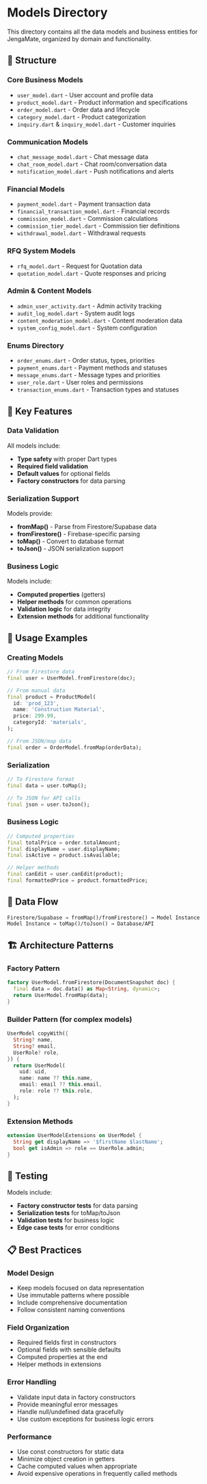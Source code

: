 # Models Directory

This directory contains all the data models and business entities for JengaMate, organized by domain and functionality.

## 📁 Structure

### Core Business Models
- `user_model.dart` - User account and profile data
- `product_model.dart` - Product information and specifications
- `order_model.dart` - Order data and lifecycle
- `category_model.dart` - Product categorization
- `inquiry.dart` & `inquiry_model.dart` - Customer inquiries

### Communication Models
- `chat_message_model.dart` - Chat message data
- `chat_room_model.dart` - Chat room/conversation data
- `notification_model.dart` - Push notifications and alerts

### Financial Models
- `payment_model.dart` - Payment transaction data
- `financial_transaction_model.dart` - Financial records
- `commission_model.dart` - Commission calculations
- `commission_tier_model.dart` - Commission tier definitions
- `withdrawal_model.dart` - Withdrawal requests

### RFQ System Models
- `rfq_model.dart` - Request for Quotation data
- `quotation_model.dart` - Quote responses and pricing

### Admin & Content Models
- `admin_user_activity.dart` - Admin activity tracking
- `audit_log_model.dart` - System audit logs
- `content_moderation_model.dart` - Content moderation data
- `system_config_model.dart` - System configuration

### Enums Directory
- `order_enums.dart` - Order status, types, priorities
- `payment_enums.dart` - Payment methods and statuses
- `message_enums.dart` - Message types and priorities
- `user_role.dart` - User roles and permissions
- `transaction_enums.dart` - Transaction types and statuses

## 🔧 Key Features

### Data Validation
All models include:
- **Type safety** with proper Dart types
- **Required field validation**
- **Default values** for optional fields
- **Factory constructors** for data parsing

### Serialization Support
Models provide:
- **fromMap()** - Parse from Firestore/Supabase data
- **fromFirestore()** - Firebase-specific parsing
- **toMap()** - Convert to database format
- **toJson()** - JSON serialization support

### Business Logic
Models include:
- **Computed properties** (getters)
- **Helper methods** for common operations
- **Validation logic** for data integrity
- **Extension methods** for additional functionality

## 📖 Usage Examples

### Creating Models
```dart
// From Firestore data
final user = UserModel.fromFirestore(doc);

// From manual data
final product = ProductModel(
  id: 'prod_123',
  name: 'Construction Material',
  price: 299.99,
  categoryId: 'materials',
);

// From JSON/map data
final order = OrderModel.fromMap(orderData);
```

### Serialization
```dart
// To Firestore format
final data = user.toMap();

// To JSON for API calls
final json = user.toJson();
```

### Business Logic
```dart
// Computed properties
final totalPrice = order.totalAmount;
final displayName = user.displayName;
final isActive = product.isAvailable;

// Helper methods
final canEdit = user.canEdit(product);
final formattedPrice = product.formattedPrice;
```

## 🔄 Data Flow

```
Firestore/Supabase → fromMap()/fromFirestore() → Model Instance
Model Instance → toMap()/toJson() → Database/API
```

## 🏗️ Architecture Patterns

### Factory Pattern
```dart
factory UserModel.fromFirestore(DocumentSnapshot doc) {
  final data = doc.data() as Map<String, dynamic>;
  return UserModel.fromMap(data);
}
```

### Builder Pattern (for complex models)
```dart
UserModel copyWith({
  String? name,
  String? email,
  UserRole? role,
}) {
  return UserModel(
    uid: uid,
    name: name ?? this.name,
    email: email ?? this.email,
    role: role ?? this.role,
  );
}
```

### Extension Methods
```dart
extension UserModelExtensions on UserModel {
  String get displayName => '$firstName $lastName';
  bool get isAdmin => role == UserRole.admin;
}
```

## 🧪 Testing

Models include:
- **Factory constructor tests** for data parsing
- **Serialization tests** for toMap/toJson
- **Validation tests** for business logic
- **Edge case tests** for error conditions

## 📋 Best Practices

### Model Design
- Keep models focused on data representation
- Use immutable patterns where possible
- Include comprehensive documentation
- Follow consistent naming conventions

### Field Organization
- Required fields first in constructors
- Optional fields with sensible defaults
- Computed properties at the end
- Helper methods in extensions

### Error Handling
- Validate input data in factory constructors
- Provide meaningful error messages
- Handle null/undefined data gracefully
- Use custom exceptions for business logic errors

### Performance
- Use const constructors for static data
- Minimize object creation in getters
- Cache computed values when appropriate
- Avoid expensive operations in frequently called methods
